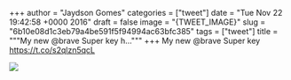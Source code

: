 
+++
author = "Jaydson Gomes"
categories = ["tweet"]
date = "Tue Nov 22 19:42:58 +0000 2016"
draft = false
image = "{TWEET_IMAGE}"
slug = "6b10e08d1c3eb79a4be591f5f94994ac63bfc385"
tags = ["tweet"]
title = """My new @brave Super key h..."""
+++
My new @brave Super key https://t.co/s2qlzn5qcL

![](/images/tweet-media/801148989726830592-Cx5AvJ_W8AA616Q.jpg)